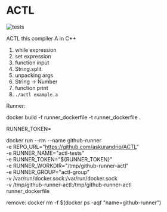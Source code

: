 # ACTL

![tests](https://github.com/askurandrio/ACTL/actions/workflows/tests/badge.svg)

ACTL this compiler A in C++

1. while expression
2. set expression
3. function input
4. String.split
5. unpacking args
6. String -> Number
7. function print
8. `./actl example.a`


Runner:

docker build -f runner_dockerfile -t runner_dockerfile .

RUNNER_TOKEN=

docker run --rm --name github-runner \
  -e REPO_URL="https://github.com/askurandrio/ACTL" \
  -e RUNNER_NAME="actl-tests" \
  -e RUNNER_TOKEN="${RUNNER_TOKEN}" \
  -e RUNNER_WORKDIR="/tmp/github-runner-actl" \
  -e RUNNER_GROUP="actl-group" \
  -v /var/run/docker.sock:/var/run/docker.sock \
  -v /tmp/github-runner-actl:/tmp/github-runner-actl \
  runner_dockerfile


remove:
    docker rm -f $(docker ps -aqf "name=github-runner")
